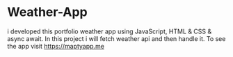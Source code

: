 # Weather-App
i developed this portfolio weather app using JavaScript, HTML &amp; CSS &amp; async await. In this project i will fetch weather api and then handle it. To see the app visit https://maptyapp.me
